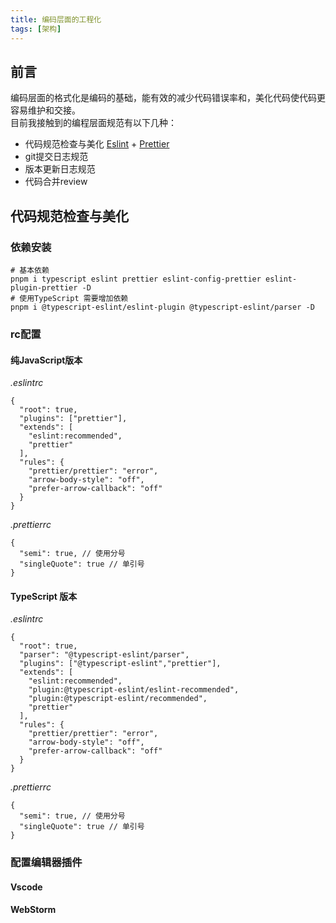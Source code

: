 ```yaml
---
title: 编码层面的工程化
tags: [架构]
---
```


## 前言

编码层面的格式化是编码的基础，能有效的减少代码错误率和，美化代码使代码更容易维护和交接。  
目前我接触到的编程层面规范有以下几种：  

- 代码规范检查与美化 [Eslint](https://eslint.org/) + [Prettier](https://prettier.io/)
- git提交日志规范
- 版本更新日志规范
- 代码合并review

## 代码规范检查与美化

### 依赖安装

```shell
# 基本依赖
pnpm i typescript eslint prettier eslint-config-prettier eslint-plugin-prettier -D
# 使用TypeScript 需要增加依赖
pnpm i @typescript-eslint/eslint-plugin @typescript-eslint/parser -D
```

### rc配置

#### 纯JavaScript版本

_.eslintrc_
```json5
{
  "root": true,
  "plugins": ["prettier"],
  "extends": [
    "eslint:recommended",
    "prettier"
  ],
  "rules": {
    "prettier/prettier": "error",
    "arrow-body-style": "off",
    "prefer-arrow-callback": "off"
  }
}
```

_.prettierrc_
```json5
{
  "semi": true, // 使用分号
  "singleQuote": true // 单引号
}
```

#### TypeScript 版本

_.eslintrc_
```json5
{
  "root": true,
  "parser": "@typescript-eslint/parser",
  "plugins": ["@typescript-eslint","prettier"],
  "extends": [
    "eslint:recommended",
    "plugin:@typescript-eslint/eslint-recommended",
    "plugin:@typescript-eslint/recommended",
    "prettier"
  ],
  "rules": {
    "prettier/prettier": "error",
    "arrow-body-style": "off",
    "prefer-arrow-callback": "off"
  }
}
```

_.prettierrc_
```json5
{
  "semi": true, // 使用分号
  "singleQuote": true // 单引号
}
```

### 配置编辑器插件

#### Vscode

#### WebStorm

